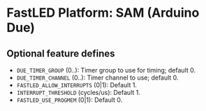# FastLED Platform: SAM (Arduino Due)

## Optional feature defines

- `DUE_TIMER_GROUP` (0..): Timer group to use for timing; default 0.
- `DUE_TIMER_CHANNEL` (0..): Timer channel to use; default 0.
- `FASTLED_ALLOW_INTERRUPTS` (0|1): Default 1.
- `INTERRUPT_THRESHOLD` (cycles/us): Default 1.
- `FASTLED_USE_PROGMEM` (0|1): Default 0.
